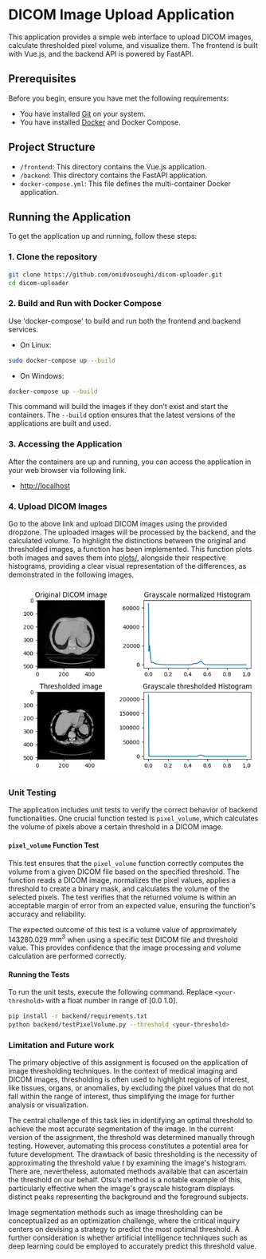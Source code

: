 # DICOM Image Upload Application

This application provides a simple web interface to upload DICOM images, calculate thresholded pixel volume, and visualize them. The frontend is built with Vue.js, and the backend API is powered by FastAPI.

## Prerequisites

Before you begin, ensure you have met the following requirements:

- You have installed [Git](https://git-scm.com/book/en/v2/Getting-Started-Installing-Git) on your system.
- You have installed [Docker](https://docs.docker.com/engine/install/) and Docker Compose.

## Project Structure

- `/frontend`: This directory contains the Vue.js application.
- `/backend`: This directory contains the FastAPI application.
- `docker-compose.yml`: This file defines the multi-container Docker application.

## Running the Application

To get the application up and running, follow these steps:

### 1. Clone the repository

```bash
git clone https://github.com/omidvosoughi/dicom-uploader.git
cd dicom-uploader
```

### 2. Build and Run with Docker Compose

Use 'docker-compose' to build and run both the frontend and backend services.

- On Linux:
```bash
sudo docker-compose up --build
```

- On Windows:
```bash
docker-compose up --build
```

This command will build the images if they don't exist and start the containers. The `--build` option ensures that the latest versions of the applications are built and used.

### 3. Accessing the Application

After the containers are up and running, you can access the application in your web browser via following link.

- [http://localhost](http://localhost)

### 4. Upload DICOM Images

Go to the above link and upload DICOM images using the provided dropzone. The uploaded images will be processed by the backend, and the calculated volume. To highlight the distinctions between the original and thresholded images, a function has been implemented. This function plots both images and saves them into [plots/](plots/), alongside their respective histograms, providing a clear visual representation of the differences, as demonstrated in the following images.

![DICOM image](plots/images.png "DICOM image")

### Unit Testing

The application includes unit tests to verify the correct behavior of backend functionalities. One crucial function tested is `pixel_volume`, which calculates the volume of pixels above a certain threshold in a DICOM image.

#### `pixel_volume` Function Test

This test ensures that the `pixel_volume` function correctly computes the volume from a given DICOM file based on the specified threshold. The function reads a DICOM image, normalizes the pixel values, applies a threshold to create a binary mask, and calculates the volume of the selected pixels. The test verifies that the returned volume is within an acceptable margin of error from an expected value, ensuring the function's accuracy and reliability.

The expected outcome of this test is a volume value of approximately 143280.029 $mm^3$ when using a specific test DICOM file and threshold value. This provides confidence that the image processing and volume calculation are performed correctly.

#### Running the Tests

To run the unit tests, execute the following command. Replace `<your-threshold>` with a float number in range of [0.0 1.0]. 

```bash
pip install -r backend/requirements.txt
python backend/testPixelVolume.py --threshold <your-threshold>
```

### Limitation and Future work

The primary objective of this assignment is focused on the application of image thresholding techniques. In the context of medical imaging and DICOM images, thresholding is often used to highlight regions of interest, like tissues, organs, or anomalies, by excluding the pixel values that do not fall within the range of interest, thus simplifying the image for further analysis or visualization.

The central challenge of this task lies in identifying an optimal threshold to achieve the most accurate segmentation of the image. In the current version of the assignment, the threshold was determined manually through testing. However, automating this process constitutes a potential area for future development. The drawback of basic thresholding is the necessity of approximating the threshold value $t$ by examining the image's histogram. There are, nevertheless, automated methods available that can ascertain the threshold on our behalf. Otsu’s method is a notable example of this, particularly effective when the image's grayscale histogram displays distinct peaks representing the background and the foreground subjects.

Image segmentation methods such as image thresholding can be conceptualized as an optimization challenge, where the critical inquiry centers on devising a strategy to predict the most optimal threshold. A further consideration is whether artificial intelligence techniques such as deep learning could be employed to accurately predict this threshold value.



